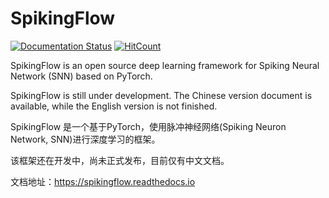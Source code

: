 # SpikingFlow

[![Documentation Status](https://readthedocs.org/projects/spikingflow/badge/?version=latest)](https://spikingflow.readthedocs.io/zh_CN/latest)
[![HitCount](http://hits.dwyl.com/fangwei123456/SpikingFlow.svg)](http://hits.dwyl.com/fangwei123456/SpikingFlow)

SpikingFlow is an open source deep learning framework for Spiking Neural Network (SNN) based on PyTorch.

SpikingFlow is still under development.  The Chinese version document is available, while the English version is not finished.  

SpikingFlow 是一个基于PyTorch，使用脉冲神经网络(Spiking Neuron Network, SNN)进行深度学习的框架。

该框架还在开发中，尚未正式发布，目前仅有中文文档。

文档地址：https://spikingflow.readthedocs.io



